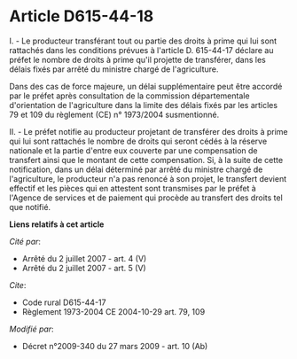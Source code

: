 # Article D615-44-18

I. - Le producteur transférant tout ou partie des droits à prime qui lui sont rattachés dans les conditions prévues à
l'article D. 615-44-17 déclare au préfet le nombre de droits à prime qu'il projette de transférer, dans les délais fixés par
arrêté du ministre chargé de l'agriculture.

Dans des cas de force majeure, un délai supplémentaire peut être accordé par le préfet après consultation de la commission
départementale d'orientation de l'agriculture dans la limite des délais fixés par les articles 79 et 109 du règlement (CE) n°
1973/2004 susmentionné.

II. - Le préfet notifie au producteur projetant de transférer des droits à prime qui lui sont rattachés le nombre de droits
qui seront cédés à la réserve nationale et la partie d'entre eux couverte par une compensation de transfert ainsi que le
montant de cette compensation. Si, à la suite de cette notification, dans un délai déterminé par arrêté du ministre chargé de
l'agriculture, le producteur n'a pas renoncé à son projet, le transfert devient effectif et les pièces qui en attestent sont
transmises par le préfet à l'Agence de services et de paiement qui procède au transfert des droits tel que notifié.

**Liens relatifs à cet article**

_Cité par_:

  - Arrêté du 2 juillet 2007 - art. 4 (V)
  - Arrêté du 2 juillet 2007 - art. 5 (V)

_Cite_:

  - Code rural D615-44-17
  - Règlement 1973-2004 CE 2004-10-29 art. 79, 109

_Modifié par_:

  - Décret n°2009-340 du 27 mars 2009 - art. 10 (Ab)
